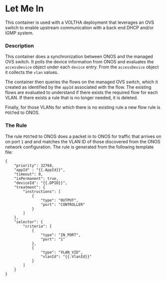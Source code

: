 # Let Me In
This container is used with a VOLTHA deployment that leverages an OVS switch to
enable upstream communication with a back end DHCP and/or IGMP system.

### Description
This container does a synchronization between ONOS and the managed OVS switch.
It polls the device information from ONOS and evaluates the `accessDevice`
object under each `device` entry. From the `accessDevice` object it collects
the `vlan` values.

The container then queries the flows on the managed OVS switch, which it
created as identified by the `appId` associated with the flow. The existing
flows are evaluated to understand if there exists the required flow for each
VLAN. If there exists a rule that is no longer needed, it is deleted.

Finally, for those VLANs for which there is no existing rule a new flow rule
is `POST`ed to ONOS.

### The Rule
The rule `POST`ed to ONOS does a packet in to ONOS for traffic that arrives
on on port `1` and and matches the VLAN ID of those discovered from the ONOS
network configuration. The rule is generated from the following template
file:

```
{
    "priority": 32768,
    "appId" : "{{.AppId}}",
    "timeout": 0,
    "isPermanent": true,
    "deviceId": "{{.DPID}}",
    "treatment": {
        "instructions": [
            {
                "type": "OUTPUT",
                "port": "CONTROLLER"
            }
        ]
    },
    "selector": {
        "criteria": [
            {
                "type": "IN_PORT",
                "port": "1"
            },
            {
                "type": "VLAN_VID",
                "vlanId": "{{.VlanId}}"
            }
        ]
    }
}
```
